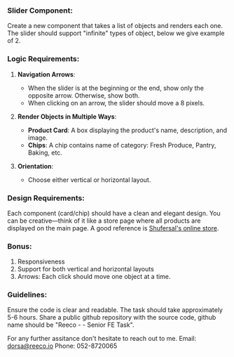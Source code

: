 ### Slider Component:

Create a new component that takes a list of objects and renders each one.
The slider should support "infinite" types of object, below we give example of 2.

### Logic Requirements:

1. **Navigation Arrows**:

   - When the slider is at the beginning or the end, show only the opposite arrow. Otherwise, show both.
   - When clicking on an arrow, the slider should move a 8 pixels.

2. **Render Objects in Multiple Ways**:

   - **Product Card**: A box displaying the product's name, description, and image.
   - **Chips**: A chip contains name of category: Fresh Produce, Pantry, Baking, etc.

3. **Orientation**:
   - Choose either vertical or horizontal layout.

### Design Requirements:

Each component (card/chip) should have a clean and elegant design. You can be creative—think of it like a store page where all products are displayed on the main page.
A good reference is [Shufersal's online store](https://www.shufersal.co.il/online/).

### Bonus:

1. Responsiveness
2. Support for both vertical and horizontal layouts
3. Arrows: Each click should move one object at a time.

### Guidelines:

Ensure the code is clear and readable.
The task should take approximately 5-6 hours.
Share a public github repository with the source code, github name should be "Reeco - <your name> - Senior FE Task".

For any further assitance don't hesitate to reach out to me.
Email: dorsa@reeco.io
Phone: 052-8720065
